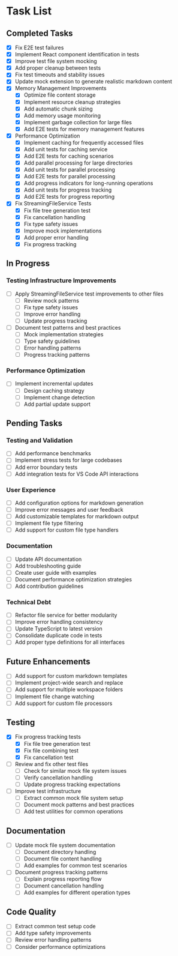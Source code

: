 # Task List

## Completed Tasks
- [x] Fix E2E test failures
- [x] Implement React component identification in tests
- [x] Improve test file system mocking
- [x] Add proper cleanup between tests
- [x] Fix test timeouts and stability issues
- [x] Update mock extension to generate realistic markdown content
- [x] Memory Management Improvements
  - [x] Optimize file content storage
  - [x] Implement resource cleanup strategies
  - [x] Add automatic chunk sizing
  - [x] Add memory usage monitoring
  - [x] Implement garbage collection for large files
  - [x] Add E2E tests for memory management features
- [x] Performance Optimization
  - [x] Implement caching for frequently accessed files
  - [x] Add unit tests for caching service
  - [x] Add E2E tests for caching scenarios
  - [x] Add parallel processing for large directories
  - [x] Add unit tests for parallel processing
  - [x] Add E2E tests for parallel processing
  - [x] Add progress indicators for long-running operations
  - [x] Add unit tests for progress tracking
  - [x] Add E2E tests for progress reporting
- [x] Fix StreamingFileService Tests
  - [x] Fix file tree generation test
  - [x] Fix cancellation handling
  - [x] Fix type safety issues
  - [x] Improve mock implementations
  - [x] Add proper error handling
  - [x] Fix progress tracking

## In Progress

### Testing Infrastructure Improvements
- [ ] Apply StreamingFileService test improvements to other files
  - [ ] Review mock patterns
  - [ ] Fix type safety issues
  - [ ] Improve error handling
  - [ ] Update progress tracking
- [ ] Document test patterns and best practices
  - [ ] Mock implementation strategies
  - [ ] Type safety guidelines
  - [ ] Error handling patterns
  - [ ] Progress tracking patterns

### Performance Optimization
- [ ] Implement incremental updates
  - [ ] Design caching strategy
  - [ ] Implement change detection
  - [ ] Add partial update support

## Pending Tasks

### Testing and Validation
- [ ] Add performance benchmarks
- [ ] Implement stress tests for large codebases
- [ ] Add error boundary tests
- [ ] Add integration tests for VS Code API interactions

### User Experience
- [ ] Add configuration options for markdown generation
- [ ] Improve error messages and user feedback
- [ ] Add customizable templates for markdown output
- [ ] Implement file type filtering
- [ ] Add support for custom file type handlers

### Documentation
- [ ] Update API documentation
- [ ] Add troubleshooting guide
- [ ] Create user guide with examples
- [ ] Document performance optimization strategies
- [ ] Add contribution guidelines

### Technical Debt
- [ ] Refactor file service for better modularity
- [ ] Improve error handling consistency
- [ ] Update TypeScript to latest version
- [ ] Consolidate duplicate code in tests
- [ ] Add proper type definitions for all interfaces

## Future Enhancements
- [ ] Add support for custom markdown templates
- [ ] Implement project-wide search and replace
- [ ] Add support for multiple workspace folders
- [ ] Implement file change watching
- [ ] Add support for custom file processors

## Testing
- [x] Fix progress tracking tests
  - [x] Fix file tree generation test
  - [x] Fix file combining test
  - [x] Fix cancellation test
- [ ] Review and fix other test files
  - [ ] Check for similar mock file system issues
  - [ ] Verify cancellation handling
  - [ ] Update progress tracking expectations
- [ ] Improve test infrastructure
  - [ ] Extract common mock file system setup
  - [ ] Document mock patterns and best practices
  - [ ] Add test utilities for common operations

## Documentation
- [ ] Update mock file system documentation
  - [ ] Document directory handling
  - [ ] Document file content handling
  - [ ] Add examples for common test scenarios
- [ ] Document progress tracking patterns
  - [ ] Explain progress reporting flow
  - [ ] Document cancellation handling
  - [ ] Add examples for different operation types

## Code Quality
- [ ] Extract common test setup code
- [ ] Add type safety improvements
- [ ] Review error handling patterns
- [ ] Consider performance optimizations